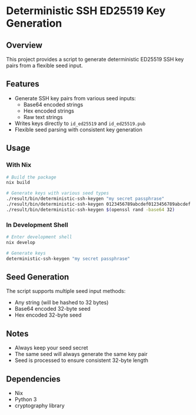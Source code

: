 # Deterministic SSH ED25519 Key Generation

## Overview

This project provides a script to generate deterministic ED25519 SSH key pairs from a flexible seed input.

## Features

- Generate SSH key pairs from various seed inputs:
  - Base64 encoded strings
  - Hex encoded strings
  - Raw text strings
- Writes keys directly to `id_ed25519` and `id_ed25519.pub`
- Flexible seed parsing with consistent key generation

## Usage

### With Nix

```bash
# Build the package
nix build

# Generate keys with various seed types
./result/bin/deterministic-ssh-keygen "my secret passphrase"
./result/bin/deterministic-ssh-keygen 0123456789abcdef0123456789abcdef
./result/bin/deterministic-ssh-keygen $(openssl rand -base64 32)
```

### In Development Shell

```bash
# Enter development shell
nix develop

# Generate keys
deterministic-ssh-keygen "my secret passphrase"
```

## Seed Generation

The script supports multiple seed input methods:
- Any string (will be hashed to 32 bytes)
- Base64 encoded 32-byte seed
- Hex encoded 32-byte seed

## Notes

- Always keep your seed secret
- The same seed will always generate the same key pair
- Seed is processed to ensure consistent 32-byte length

## Dependencies

- Nix
- Python 3
- cryptography library
